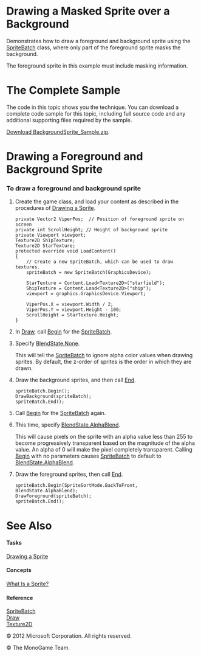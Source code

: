 

# Drawing a Masked Sprite over a Background

Demonstrates how to draw a foreground and background sprite using the [SpriteBatch](xref:Microsoft.Xna.Framework.Graphics.SpriteBatch) class, where only part of the foreground sprite masks the background.

The foreground sprite in this example must include masking information.

# The Complete Sample

The code in this topic shows you the technique. You can download a complete code sample for this topic, including full source code and any additional supporting files required by the sample.

[Download BackgroundSprite_Sample.zip](http://go.microsoft.com/fwlink/?LinkId=258686).

# Drawing a Foreground and Background Sprite

### To draw a foreground and background sprite

1.  Create the game class, and load your content as described in the procedures of [Drawing a Sprite](2DGraphicsHowTo_Draw_Sprite.md).
    
    ```
    private Vector2 ViperPos;  // Position of foreground sprite on screen
    private int ScrollHeight; // Height of background sprite
    private Viewport viewport;
    Texture2D ShipTexture;
    Texture2D StarTexture;
    protected override void LoadContent()
    {
        // Create a new SpriteBatch, which can be used to draw textures.
        spriteBatch = new SpriteBatch(GraphicsDevice);
    
        StarTexture = Content.Load<Texture2D>("starfield");
        ShipTexture = Content.Load<Texture2D>("ship");
        viewport = graphics.GraphicsDevice.Viewport;
    
        ViperPos.X = viewport.Width / 2;
        ViperPos.Y = viewport.Height - 100;
        ScrollHeight = StarTexture.Height;
    }
    ```
    
2.  In [Draw](xref:Microsoft.Xna.Framework.Game.Draw), call [Begin](xref:Microsoft.Xna.Framework.Graphics.SpriteBatch.Begin) for the [SpriteBatch](xref:Microsoft.Xna.Framework.Graphics.SpriteBatch).
    
3.  Specify [BlendState.None](xref:Microsoft.Xna.Framework.Graphics.BlendState).
    
    This will tell the [SpriteBatch](xref:Microsoft.Xna.Framework.Graphics.SpriteBatch) to ignore alpha color values when drawing sprites. By default, the z-order of sprites is the order in which they are drawn.
    
4.  Draw the background sprites, and then call [End](xref:Microsoft.Xna.Framework.Graphics.SpriteBatch.End).
    
    ```
    spriteBatch.Begin();
    DrawBackground(spriteBatch);
    spriteBatch.End();
    ```
    
5.  Call [Begin](xref:Microsoft.Xna.Framework.Graphics.SpriteBatch.Begin) for the [SpriteBatch](xref:Microsoft.Xna.Framework.Graphics.SpriteBatch) again.
    
6.  This time, specify [BlendState.AlphaBlend](xref:Microsoft.Xna.Framework.Graphics.BlendState).
    
    This will cause pixels on the sprite with an alpha value less than 255 to become progressively transparent based on the magnitude of the alpha value. An alpha of 0 will make the pixel completely transparent. Calling [Begin](xref:Microsoft.Xna.Framework.Graphics.SpriteBatch.Begin) with no parameters causes [SpriteBatch](xref:Microsoft.Xna.Framework.Graphics.SpriteBatch) to default to [BlendState.AlphaBlend](xref:Microsoft.Xna.Framework.Graphics.BlendState).
    
7.  Draw the foreground sprites, then call [End](xref:Microsoft.Xna.Framework.Graphics.SpriteBatch.End).
    
    ```
    spriteBatch.Begin(SpriteSortMode.BackToFront, BlendState.AlphaBlend);
    DrawForeground(spriteBatch);
    spriteBatch.End();
    ```
    

# See Also

#### Tasks

[Drawing a Sprite](2DGraphicsHowTo_Draw_Sprite.md)  

#### Concepts

[What Is a Sprite?](Sprite_Overview.md)  

#### Reference

[SpriteBatch](xref:Microsoft.Xna.Framework.Graphics.SpriteBatch)  
[Draw](xref:Microsoft.Xna.Framework.Graphics.SpriteBatch.Draw)  
[Texture2D](xref:Microsoft.Xna.Framework.Graphics.Texture2D)  

© 2012 Microsoft Corporation. All rights reserved.  

© The MonoGame Team.
